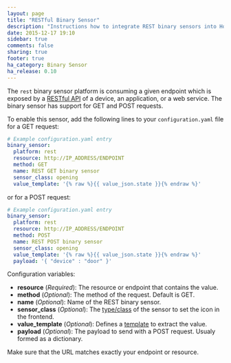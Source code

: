 ```yaml
---
layout: page
title: "RESTful Binary Sensor"
description: "Instructions how to integrate REST binary sensors into Home Assistant."
date: 2015-12-17 19:10
sidebar: true
comments: false
sharing: true
footer: true
ha_category: Binary Sensor
ha_release: 0.10
---
```



The `rest` binary sensor platform is consuming a given endpoint which is exposed by a [RESTful API](https://en.wikipedia.org/wiki/Representational_state_transfer) of a device, an application, or a web service. The binary sensor has support for GET and POST requests.

To enable this sensor, add the following lines to your `configuration.yaml` file for a GET request:

```yaml
# Example configuration.yaml entry
binary_sensor:
  platform: rest
  resource: http://IP_ADDRESS/ENDPOINT
  method: GET
  name: REST GET binary sensor
  sensor_class: opening
  value_template: '{% raw %}{{ value_json.state }}{% endraw %}'
```

or for a POST request:

```yaml
# Example configuration.yaml entry
binary_sensor:
  platform: rest
  resource: http://IP_ADDRESS/ENDPOINT
  method: POST
  name: REST POST binary sensor
  sensor_class: opening
  value_template: '{% raw %}{{ value_json.state }}{% endraw %}'
  payload: '{ "device" : "door" }'
```

Configuration variables:

- **resource** (*Required*): The resource or endpoint that contains the value.
- **method** (*Optional*): The method of the request. Default is GET.
- **name** (*Optional*): Name of the REST binary sensor.
- **sensor_class** (*Optional*): The [type/class](/components/binary_sensor/) of the sensor to set the icon in the frontend.
- **value_template** (*Optional*): Defines a [template](/topics/templating/) to extract the value.
- **payload** (*Optional*): The payload to send with a POST request. Usualy formed as a dictionary.

<p class='note warning'>
Make sure that the URL matches exactly your endpoint or resource.
</p>


